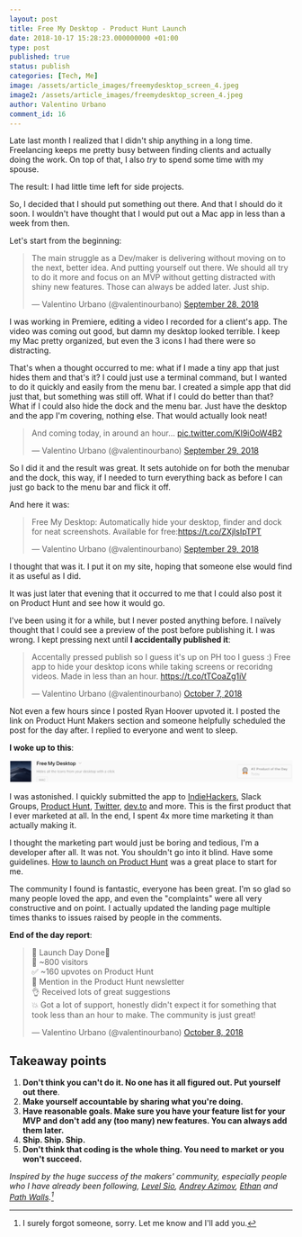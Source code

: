 ```yaml
---
layout: post
title: Free My Desktop - Product Hunt Launch
date: 2018-10-17 15:28:23.000000000 +01:00
type: post
published: true
status: publish
categories: [Tech, Me]
image: /assets/article_images/freemydesktop_screen_4.jpeg
image2: /assets/article_images/freemydesktop_screen_4.jpeg
author: Valentino Urbano
comment_id: 16
---
```


<script async src="https://platform.twitter.com/widgets.js" charset="utf-8"></script>

<!-- Hey! My name is Valentino Urbano and in March I quit my full-time job to freelance on my own. In my spare time, I make products. -->

Late last month I realized that I didn't ship anything in a long time. Freelancing keeps me pretty busy between finding clients and actually doing the work. On top of that, I also _try_ to spend some time with my spouse.

The result: I had little time left for side projects.

So, I decided that I should put something out there. And that I should do it soon. I wouldn't have thought that I would put out a Mac app in less than a week from then.

Let's start from the beginning:

<blockquote class="twitter-tweet" data-lang="en"><p lang="en" dir="ltr">The main struggle as a Dev/maker is delivering without moving on to the next, better idea. And putting yourself out there. We should all try to do it more and focus on an MVP without getting distracted with shiny new features. Those can always be added later. Just ship. </p>&mdash; Valentino Urbano (@valentinourbano) <a href="https://twitter.com/valentinourbano/status/1045731623344443393?ref_src=twsrc%5Etfw">September 28, 2018</a></blockquote>

I was working in Premiere, editing a video I recorded for a client's app. The video was coming out good, but damn my desktop looked terrible. I keep my Mac pretty organized, but even the 3 icons I had there were so distracting.

That's when a thought occurred to me: what if I made a tiny app that just hides them and that's it? I could just use a terminal command, but I wanted to do it quickly and easily from the menu bar. I created a simple app that did just that, but something was still off. What if I could do better than that? What if I could also hide the dock and the menu bar. Just have the desktop and the app I'm covering, nothing else. That would actually look neat!

<blockquote class="twitter-tweet" data-lang="en"><p lang="en" dir="ltr">And coming today, in around an hour... <a href="https://t.co/KI9iOoW4B2">pic.twitter.com/KI9iOoW4B2</a></p>&mdash; Valentino Urbano (@valentinourbano) <a href="https://twitter.com/valentinourbano/status/1046047273250164736?ref_src=twsrc%5Etfw">September 29, 2018</a></blockquote>

So I did it and the result was great. It sets autohide on for both the menubar and the dock, this way, if I needed to turn everything back as before I can just go back to the menu bar and flick it off.

And here it was:

<blockquote class="twitter-tweet" data-lang="en"><p lang="en" dir="ltr">Free My Desktop: Automatically hide your desktop, finder and dock for neat screenshots. Available for free:<a href="https://t.co/ZXjlsIpTPT">https://t.co/ZXjlsIpTPT</a></p>&mdash; Valentino Urbano (@valentinourbano) <a href="https://twitter.com/valentinourbano/status/1046055190108000259?ref_src=twsrc%5Etfw">September 29, 2018</a></blockquote>

I thought that was it. I put it on my site, hoping that someone else would find it as useful as I did.

It was just later that evening that it occurred to me that I could also post it on Product Hunt and see how it would go.

I've been using it for a while, but I never posted anything before. I naïvely thought that I could see a preview of the post before publishing it. I was wrong. I kept pressing next until **I accidentally published it**:

<blockquote class="twitter-tweet" data-lang="en"><p lang="en" dir="ltr">Accentally pressed publish so I guess it&#39;s up on PH too I guess :) Free app to hide your desktop icons while taking screens or recoridng videos. Made in less than an hour. <a href="https://t.co/tTCoaZg1iV">https://t.co/tTCoaZg1iV</a></p>&mdash; Valentino Urbano (@valentinourbano) <a href="https://twitter.com/valentinourbano/status/1049033683703926784?ref_src=twsrc%5Etfw">October 7, 2018</a></blockquote>

Not even a few hours since I posted Ryan Hoover upvoted it. I posted the link on Product Hunt Makers section and someone helpfully scheduled the post for the day after. I replied to everyone and went to sleep.

**I woke up to this**:

![Free My Desktop on Product Hunt](/assets/article_images/freemydesktop_screen_ph2.jpeg)

I was astonished. I quickly submitted the app to [IndieHackers][2], Slack Groups, [Product Hunt][3], [Twitter][4], [dev.to][5] and more. This is the first product that I ever marketed at all. In the end, I spent 4x more time marketing it than actually making it.

I thought the marketing part would just be boring and tedious, I'm a developer after all. It was not. You shouldn't go into it blind. Have some guidelines. [How to launch on Product Hunt][11] was a great place to start for me.

The community I found is fantastic, everyone has been great. I'm so glad so many people loved the app, and even the "complaints" were all very constructive and on point. I actually updated the landing page multiple times thanks to issues raised by people in the comments.

**End of the day report**:

<blockquote class="twitter-tweet" data-lang="en"><p lang="en" dir="ltr">🚀 Launch Day Done🚀<br>👥 ~800 visitors<br>✅ ~160 upvotes on Product Hunt<br>🥁 Mention in the Product Hunt newsletter<br>👌 Received lots of great suggestions<br>💥 Got a lot of support, honestly didn&#39;t expect it for something that took less than an hour to make. The community is just great!</p>&mdash; Valentino Urbano (@valentinourbano) <a href="https://twitter.com/valentinourbano/status/1049373386579869702?ref_src=twsrc%5Etfw">October 8, 2018</a></blockquote>

## Takeaway points

1. **Don't think you can't do it. No one has it all figured out. Put yourself out there**.
2. **Make yourself accountable by sharing what you're doing.**
3. **Have reasonable goals. Make sure you have your feature list for your MVP and don't add any (too many) new features. You can always add them later.**
4. **Ship. Ship. Ship.**
5. **Don't think that coding is the whole thing. You need to market or you won't succeed.**

_Inspired by the huge success of the makers' community, especially people who I have already been following, [Level Sio][6], [Andrey Azimov][7], [Ethan][9] and [Path Walls][8].[^1]_

[^1]: I surely forgot someone, sorry. Let me know and I'll add you.

[2]: https://www.indiehackers.com/forum/show-ih-just-launched-my-first-app-on-product-hunt-free-my-desktop-19f7c5ab09
[3]: https://www.producthunt.com/posts/free-my-desktop
[4]: https://twitter.com/valentinourbano
[5]: https://dev.to/valeit/just-launched-my-first-app-on-product-hunt---free-my-desktop-1ic8
[6]: https://levels.io/
[7]: https://www.andreyazimov.com/
[8]: https://twitter.com/thepatwalls
[9]: https://twitter.com/Booligoosh
[10]: http://www.valentinourbano.com/Free-my-desktop-mac-app.html
[11]: https://blog.producthunt.com/how-to-launch-on-product-hunt-7c1843e06399
